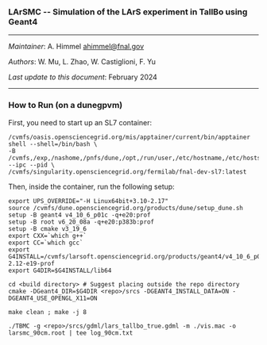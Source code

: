 ### LArSMC -- Simulation of the LArS experiment in TallBo using Geant4

----------------------------------------------------------------------

  *Maintainer*:               A. Himmel  <ahimmel@fnal.gov>
  
  *Authors*:                  W. Mu, L. Zhao, W. Castiglioni, F. Yu
  
  *Last update to this document*:  February 2024

----------------------------------------------------------------------



### How to Run (on a dunegpvm)

First, you need to start up an SL7 container:
```
/cvmfs/oasis.opensciencegrid.org/mis/apptainer/current/bin/apptainer shell --shell=/bin/bash \
-B /cvmfs,/exp,/nashome,/pnfs/dune,/opt,/run/user,/etc/hostname,/etc/hosts,/etc/krb5.conf --ipc --pid \
/cvmfs/singularity.opensciencegrid.org/fermilab/fnal-dev-sl7:latest
```

Then, inside the container, run the following setup:
```
export UPS_OVERRIDE="-H Linux64bit+3.10-2.17"
source /cvmfs/dune.opensciencegrid.org/products/dune/setup_dune.sh
setup -B geant4 v4_10_6_p01c -q+e20:prof
setup -B root v6_20_08a -q+e20:p383b:prof
setup -B cmake v3_19_6
export CXX=`which g++`
export CC=`which gcc`
export G4INSTALL=/cvmfs/larsoft.opensciencegrid.org/products/geant4/v4_10_6_p01/Linux64bit+2.6-2.12-e19-prof
export G4DIR=$G4INSTALL/lib64

cd <build directory> # Suggest placing outside the repo directory
cmake -DGeant4_DIR=$G4DIR <repo>/srcs -DGEANT4_INSTALL_DATA=ON -DGEANT4_USE_OPENGL_X11=ON
 
make clean ; make -j 8
 
./TBMC -g <repo>/srcs/gdml/lars_tallbo_true.gdml -m ./vis.mac -o larsmc_90cm.root | tee log_90cm.txt
```
